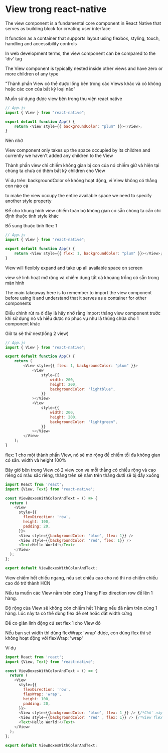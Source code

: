 # View trong react-native

The view component is a fundamental core component in React Native that serves as building block for creating user interface

It function as a container that supports layout using flexbox, styling, touch, handling and accessibility controls

In web development terms, the view component can be compared to the 'div' tag

The View component is typically nested inside other views and have zero or more children of any type

"Thành phần View có thể được lồng bên trong các Views khác và có không hoặc các con của bất kỳ loại nào"

Muốn sử dụng được view bên trong thu viện react native

```js
// App.js
import { View } from "react-native";

export default function App() {
    return <View style={{ backgroundColor: "plum" }}></View>;
}
```

Nên nhớ

View component only takes up the space occupied by its children and currently we haven't added any children to the View

Thành phần view chỉ chiếm không gian bị con của nó chiếm giữ và hiện tại chúng ta chưa có thêm bất kỳ children cho View

Ví dụ trên: backgroundColor sẽ không hoạt động, vì View không có thằng con nào cả

to make the view occupy the entire available space we need to specify another style property

Để cho khung hình view chiếm toàn bộ không gian có sẵn chúng ta cần chỉ định thuộc tính style khác

Bổ sung thuộc tính flex: 1

```js
// App.js
import { View } from "react-native";

export default function App() {
    return <View style={{ flex: 1, backgroundColor: "plum" }}></View>;
}
```

View will flexibly expand and take up all available space on screen

view sẽ linh hoạt mở rộng và chiếm dụng tất cả khoảng trống có sẵn trong màn hình

The main takeaway here is to remember to import the view component before using it and understand that it serves as a container for other components

Điều chính rút ra ở đây là hãy nhớ rằng import thằng view component trước khi sử dụng nó và hiểu được nó phục vụ như là thùng chứa cho 1 component khác

Giờ ta sẽ thử nest(lồng 2 view)

```js
// App.js
import { View } from "react-native";

export default function App() {
    return (
        <View style={{ flex: 1, backgroundColor: "plum" }}>
            <View
                style={{
                    width: 200,
                    height: 200,
                    backgroundColor: "lightblue",
                }}
            ></View>
            <View
                style={{
                    width: 200,
                    height: 200,
                    backgroundColor: "lightgreen",
                }}
            ></View>
        </View>
    );
}
```

flex: 1 cho một thành phần View, nó sẽ mở rộng để chiếm tối đa không gian có sẵn. width và height 100%

Bây giờ bên trong View có 2 view con và mỗi thằng có chiều rộng và cao riêng có màu sắc riêng, thằng trên sẽ nằm trên thằng dưới sẽ bị đẩy xuống



```js
import React from 'react';
import {View, Text} from 'react-native';

const ViewBoxesWithColorAndText = () => {
  return (
    <View
      style={{
        flexDirection: 'row',
        height: 100,
        padding: 20,
      }}>
      <View style={{backgroundColor: 'blue', flex: 1}} />
      <View style={{backgroundColor: 'red', flex: 1}} />
      <Text>Hello World!</Text>
    </View>
  );
};

export default ViewBoxesWithColorAndText;
```

View chiếm hết chiều ngang, nếu set chiều cao cho nó thì nó chiếm chiều cao đó trở thành HCN

Nếu ta muốn các View nằm trên cùng 1 hàng Flex direction row để lên 1 hàng.

Độ rộng của View sẽ không còn chiếm hết 1 hàng nếu đã nằm trên cùng 1 hàng. Lúc này ta có thể dùng flex để set hoặc đặt width cứng

Để co giản linh động cứ set flex 1 cho View đó


Nếu bạn set width thì dùng flexWrap: 'wrap'  được, còn dùng flex thì sẽ không hoạt động với flexWrap: 'wrap'

Ví dụ

```js
import React from 'react';
import {View, Text} from 'react-native';

const ViewBoxesWithColorAndText = () => {
  return (
    <View
      style={{
        flexDirection: 'row',
        flexWrap: 'wrap',
        height: 100,
        padding: 20,
      }}>
      <View style={{backgroundColor: 'blue', flex: 1 }} /> {/*Chỗ này phải đặt width cụ thể nó mới xuống hàng được*/}
      <View style={{backgroundColor: 'red' , flex: 1}} /> {/*View flex sẽ co giản và chiếm hết phần còn lại*/}
      <Text>Hello World!</Text>
    </View>
  );
};

export default ViewBoxesWithColorAndText;
```
